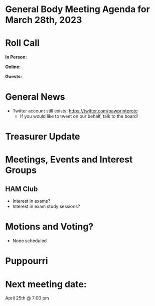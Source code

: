 # General Body Meeting Agenda for March 28th, 2023
# Roll Call
**In Person:**

**Online:** 

**Guests:** 

# General News
  - Twitter account still exists: https://twitter.com/pawprintproto
    - If you would like to tweet on our behalf, talk to the board!
  
# Treasurer Update
# Meetings, Events and Interest Groups
## HAM Club
  - Interest in exams?
  - Interest in exam study sessions?
# Motions and Voting?
  - None scheduled
# Puppourri



# Next meeting date:
April 25th @ 7:00 pm
